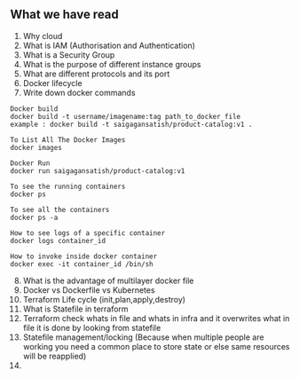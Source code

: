 ## What we have read

1. Why cloud
2. What is IAM (Authorisation and Authentication)
3. What is a Security Group
4. What is the purpose of different instance groups
5. What are different protocols and its port
6. Docker lifecycle
7. Write down docker commands
```
Docker build 
docker build -t username/imagename:tag path_to_docker_file
example : docker build -t saigagansatish/product-catalog:v1 .

To List All The Docker Images
docker images

Docker Run
docker run saigagansatish/product-catalog:v1

To see the running containers
docker ps 

To see all the containers 
docker ps -a

How to see logs of a specific container
docker logs container_id

How to invoke inside docker container
docker exec -it container_id /bin/sh

```
8. What is the advantage of multilayer docker file
9. Docker vs Dockerfile vs Kubernetes
10. Terraform Life cycle (init,plan,apply,destroy)
11. What is Statefile in terraform
12. Terraform check whats in file and whats in infra and it overwrites what in file it is done by looking from statefile
13. Statefile management/locking (Because when multiple people are working you need a common place to store state or else same resources will be reapplied)
14. 
